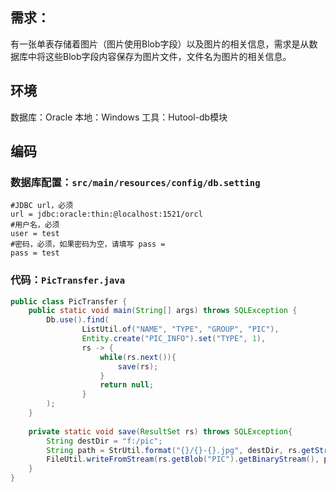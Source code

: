 ## 需求：
有一张单表存储着图片（图片使用Blob字段）以及图片的相关信息，需求是从数据库中将这些Blob字段内容保存为图片文件，文件名为图片的相关信息。

## 环境
数据库：Oracle
本地：Windows
工具：Hutool-db模块

## 编码

### 数据库配置：`src/main/resources/config/db.setting`
```shell
#JDBC url，必须
url = jdbc:oracle:thin:@localhost:1521/orcl
#用户名，必须
user = test
#密码，必须，如果密码为空，请填写 pass = 
pass = test
```

### 代码：`PicTransfer.java`
```java
public class PicTransfer {
	public static void main(String[] args) throws SQLException {
		Db.use().find(
				ListUtil.of("NAME", "TYPE", "GROUP", "PIC"), 
				Entity.create("PIC_INFO").set("TYPE", 1),
				rs -> {
					while(rs.next()){
						save(rs);
					}
					return null;
				}
		);
	}
	
	private static void save(ResultSet rs) throws SQLException{
		String destDir = "f:/pic";
		String path = StrUtil.format("{}/{}-{}.jpg", destDir, rs.getString("NAME"), rs.getString("GROUP"));
		FileUtil.writeFromStream(rs.getBlob("PIC").getBinaryStream(), path);
	}
}
```

